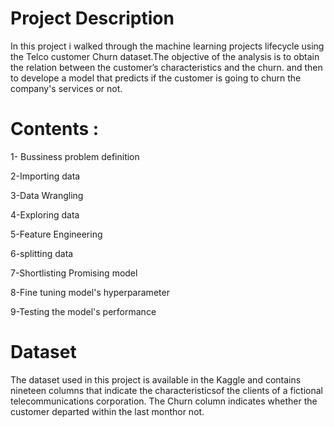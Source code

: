 # Project Description
In this project i walked through the machine learning projects lifecycle using the Telco customer Churn dataset.The objective of the analysis is to 
obtain the relation between the customer’s characteristics and the churn. and then to develope a model that predicts if the customer is going to churn the company's
services or not.

# Contents :
1- Bussiness problem definition

2-Importing data

3-Data Wrangling

4-Exploring data

5-Feature Engineering

6-splitting data

7-Shortlisting Promising model

8-Fine tuning model's hyperparameter

9-Testing the model's performance


# Dataset
The dataset used in this project is available in the Kaggle and contains nineteen columns that indicate the characteristicsof the clients of a fictional 
telecommunications corporation. The Churn column indicates whether the customer departed within the last monthor not. 

